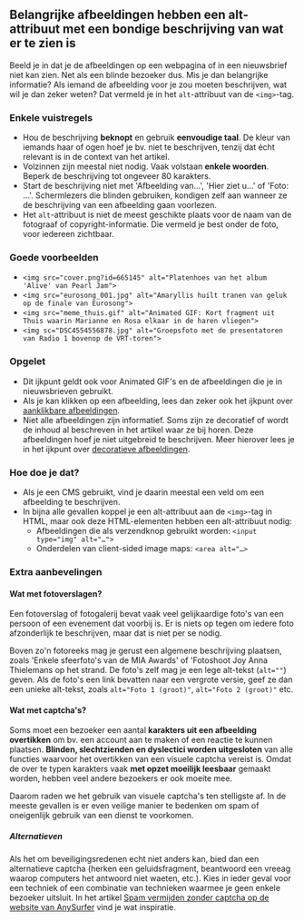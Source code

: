 ## Belangrijke afbeeldingen hebben een alt-attribuut met een bondige beschrijving van wat er te zien is

Beeld je in dat je de afbeeldingen op een webpagina of in een nieuwsbrief niet kan zien. Net als een blinde bezoeker dus. Mis je dan belangrijke informatie? Als iemand de afbeelding voor je zou moeten beschrijven, wat wil je dan zeker weten? Dat vermeld je in het `alt`-attribuut van de `<img>`-tag.

### Enkele vuistregels

- Hou de beschrijving **beknopt** en gebruik **eenvoudige taal**. De kleur van iemands haar of ogen hoef je bv. niet te beschrijven, tenzij dat écht relevant is in de context van het artikel.
- Volzinnen zijn meestal niet nodig. Vaak volstaan **enkele woorden**. Beperk de beschrijving tot ongeveer 80 karakters.
- Start de beschrijving niet met 'Afbeelding van…', 'Hier ziet u…' of 'Foto: …'. Schermlezers die blinden gebruiken, kondigen zelf aan wanneer ze de beschrijving van een afbeelding gaan voorlezen.
- Het `alt`-attribuut is niet de meest geschikte plaats voor de naam van de fotograaf of copyright-informatie. Die vermeld je best onder de foto, voor iedereen zichtbaar.

### Goede voorbeelden

- `<img src="cover.png?id=665145" alt="Platenhoes van het album 'Alive' van Pearl Jam">`
- `<img src="eurosong_001.jpg" alt="Amaryllis huilt tranen van geluk op de finale van Eurosong">`
- `<img src="meme_thuis.gif" alt="Animated GIF: Kort fragment uit Thuis waarin Marianne en Rosa elkaar in de haren vliegen">`
- `<img sc="DSC4554556878.jpg" alt="Groepsfoto met de presentatoren van Radio 1 bovenop de VRT-toren">`

### Opgelet

- Dit ijkpunt geldt ook voor Animated GIF's en de afbeeldingen die je in nieuwsbrieven gebruikt.
- Als je kan klikken op een afbeelding, lees dan zeker ook het ijkpunt over [aanklikbare afbeeldingen](/inhoud/afbeeldingen/aanklikbare-afbeeldingen/).
- Niet alle afbeeldingen zijn informatief. Soms zijn ze decoratief of wordt de inhoud al beschreven in het artikel waar ze bij horen. Deze afbeeldingen hoef je niet uitgebreid te beschrijven. Meer hierover lees je in het ijkpunt over [decoratieve afbeeldingen](/inhoud/afbeeldingen/decoratieve-afbeeldingen/).

### Hoe doe je dat?

- Als je een CMS gebruikt, vind je daarin meestal een veld om een afbeelding te beschrijven.
- In bijna alle gevallen koppel je een alt-attribuut aan de `<img>`-tag in HTML, maar ook deze HTML-elementen hebben een alt-attribuut nodig:
	- Afbeeldingen die als verzendknop gebruikt worden: `<input type="img" alt="…">`
	- Onderdelen van client-sided image maps: `<area alt="…>`


### Extra aanbevelingen

#### Wat met fotoverslagen?

Een fotoverslag of fotogalerij bevat vaak veel gelijkaardige foto's van een persoon of een evenement dat voorbij is. Er is niets op tegen om iedere foto afzonderlijk te beschrijven, maar dat is niet per se nodig.

Boven zo'n fotoreeks mag je gerust een algemene beschrijving plaatsen, zoals 'Enkele sfeerfoto's van de MIA Awards' of 'Fotoshoot Joy Anna Thielemans op het strand. De foto's zelf mag je een lege alt-tekst (`alt=""`) geven. Als de foto's een link bevatten naar een vergrote versie, geef ze dan een unieke alt-tekst, zoals `alt="Foto 1 (groot)"`, `alt="Foto 2 (groot)"` etc.

#### Wat met captcha's?

Soms moet een bezoeker een aantal <strong>karakters uit een afbeelding overtikken</strong> om bv. een account aan te maken of een reactie te kunnen plaatsen. <strong>Blinden, slechtzienden en dyslectici worden uitgesloten</strong> van alle functies waarvoor het overtikken van een visuele captcha vereist is. Omdat de over te typen karakters vaak <strong>met opzet moeilijk leesbaar</strong> gemaakt worden, hebben veel andere bezoekers er ook moeite mee.

Daarom raden we het gebruik van visuele captcha's ten stelligste af. In de meeste gevallen is er even veilige manier te bedenken om spam of oneigenlijk gebruik van een dienst te voorkomen.

##### Alternatieven

Als het om beveiligingsredenen echt niet anders kan, bied dan een alternatieve captcha (herken een geluidsfragment, beantwoord een vreeag waarop computers het antwoord niet waeten, etc.). Kies in ieder geval voor een techniek of een combinatie van technieken waarmee je geen enkele bezoeker uitsluit. In het artikel [Spam vermijden zonder captcha op de website van AnySurfer](http://www.anysurfer.be/nl/in-de-praktijk/websites/spam-vermijden-zonder-captcha) vind je wat inspiratie.
